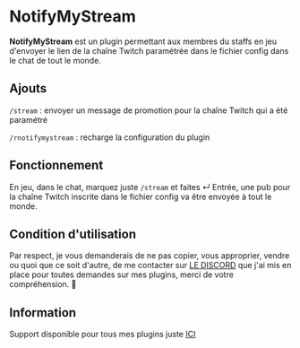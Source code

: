 # NotifyMyStream
**NotifyMyStream** est un plugin permettant aux membres du staffs en jeu d'envoyer le lien de la chaîne Twitch paramétrée dans le fichier config dans le chat de tout le monde.

## Ajouts
`/stream` : envoyer un message de promotion pour la chaîne Twitch qui a été paramétré

`/rnotifymystream` : recharge la configuration du plugin

## Fonctionnement
En jeu, dans le chat, marquez juste `/stream` et faites ↵ Entrée, une pub pour la chaîne Twitch inscrite dans le fichier config va être envoyée à tout le monde.

## Condition d'utilisation
Par respect, je vous demanderais de ne pas copier, vous approprier, vendre ou quoi que ce soit d'autre, de me contacter sur [LE DISCORD](https://discord.gg/yamsE7BEE7) que j'ai mis en place pour toutes demandes sur mes plugins, merci de votre compréhension. 🙂

## Information
Support disponible pour tous mes plugins juste [ICI](https://discord.gg/yamsE7BEE7)
